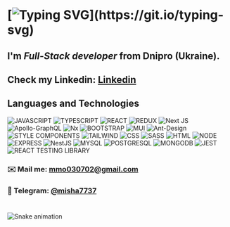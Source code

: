 # [![Typing SVG](https://readme-typing-svg.demolab.com?font=Fira+Code&pause=1000&random=false&width=435&lines=%F0%9F%91%8BHi%2C+my+name+is+Misha+Mishin!)](https://git.io/typing-svg)
## I'm *Full-Stack developer* from Dnipro (Ukraine).
## Check my Linkedin: [Linkedin](https://www.linkedin.com/in/misha-mishin-7b4a03207/)
## Languages and Technologies
![JAVASCRIPT](https://img.shields.io/badge/-JAVASCRIPT-090909?style=for-the-badge&logo=javascript)
![TYPESCRIPT](https://img.shields.io/badge/-TYPESCRIPT-090909?style=for-the-badge&logo=typescript)
![REACT](https://img.shields.io/badge/-REACT-090909?style=for-the-badge&logo=react)
![REDUX](https://img.shields.io/badge/Redux-593D88?style=for-the-badge&logo=redux&logoColor=white)
![Next JS](https://img.shields.io/badge/Next-black?style=for-the-badge&logo=next.js&logoColor=white)
![Apollo-GraphQL](https://img.shields.io/badge/-ApolloGraphQL-311C87?style=for-the-badge&logo=apollo-graphql)
![Nx](https://img.shields.io/badge/nx-143055?style=for-the-badge&logo=nx&logoColor=white)
![BOOTSTRAP](https://img.shields.io/badge/-BOOTSTRAP-090909?style=for-the-badge&logo=bootstrap)
![MUI](https://img.shields.io/badge/Material--UI-0081CB?style=for-the-badge&logo=material-ui&logoColor=white)
![Ant-Design](https://img.shields.io/badge/-AntDesign-%230170FE?style=for-the-badge&logo=ant-design&logoColor=white)
![STYLE COMPONENTS](https://img.shields.io/badge/styled--components-DB7093?style=for-the-badge&logo=styled-components&logoColor=white)
![TAILWIND](https://img.shields.io/badge/Tailwind_CSS-38B2AC?style=for-the-badge&logo=tailwind-css&logoColor=white)
![CSS](https://img.shields.io/badge/-CSS-090909?style=for-the-badge&logo=css3)
![SASS](https://img.shields.io/badge/Sass-CC6699?style=for-the-badge&logo=sass&logoColor=white)
![HTML](https://img.shields.io/badge/-HTML-090909?style=for-the-badge&logo=html5)
![NODE](https://img.shields.io/badge/Node.js-43853D?style=for-the-badge&logo=node.js)
![EXPRESS](https://img.shields.io/badge/Express.js-404D59?style=for-the-badge)
![NestJS](https://img.shields.io/badge/nestjs-%23E0234E.svg?style=for-the-badge&logo=nestjs&logoColor=white)
![MYSQL](https://img.shields.io/badge/MySQL-00000F?style=for-the-badge&logo=mysql&logoColor=white)
![POSTGRESQL](https://img.shields.io/badge/PostgreSQL-316192?style=for-the-badge&logo=postgresql&logoColor=white)
![MONGODB](https://img.shields.io/badge/MongoDB-4EA94B?style=for-the-badge&logo=mongodb&logoColor=white)
![JEST](https://img.shields.io/badge/Jest-323330?style=for-the-badge&logo=Jest&logoColor=white)
![REACT TESTING LIBRARY](https://img.shields.io/badge/testing%20library-323330?style=for-the-badge&logo=testing-library&logoColor=red)
### ✉️ Mail me: mmo030702@gmail.com
### 🔵 Telegram: [@misha7737](https://t.me/misha7737)

###

<br clear="both">

<img src="https://profile-readme-generator.com/assets/snake.svg" alt="Snake animation" />

###
